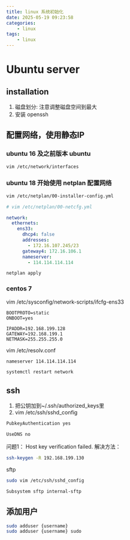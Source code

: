 ```yaml
---
title: linux 系统初始化
date: 2025-05-19 09:23:58
categories: 
    - linux
tags: 
    - linux
---
```


# Ubuntu server

## installation

1. 磁盘划分: 注意调整磁盘空间到最大
2. 安装 openssh

## 配置网络，使用静态IP

### ubuntu 16 及之前版本 ubuntu
```bash
vim /etc/network/interfaces
```

### ubuntu 18 开始使用 netplan 配置网络

```bash
vim /etc/netplan/00-installer-config.yml
```

```yaml
# vim /etc/netplan/00-netcfg.yml

network:
  ethernets:
    ens33:
      dhcp4: false
      addresses: 
        - 172.16.107.245/23
      gateway4: 172.16.106.1
      nameserver: 
        - 114.114.114.114
```

```bash
netplan apply
```

### centos 7
vim /etc/sysconfig/network-scripts/ifcfg-ens33
```
BOOTPROTO=static
ONBOOT=yes

IPADDR=192.168.199.128
GATEWAY=192.168.199.1
NETMASK=255.255.255.0
```

vim /etc/resolv.conf
```
nameserver 114.114.114.114
```

```bash
systemctl restart network
```

## ssh
1. 把公钥加到~/.ssh/authorized_keys里
2. vim /etc/ssh/sshd_config
``` bash
PubkeyAuthentication yes

UseDNS no
```

问题1： Host key verification failed.
解决方法：
```bash
ssh-keygen -R 192.168.199.130
```

sftp

```bash
sudo vim /etc/ssh/sshd_config

Subsystem sftp internal-sftp
```

## 添加用户

```bash
sudo adduser {username}
sudo adduser {username} sudo
```

